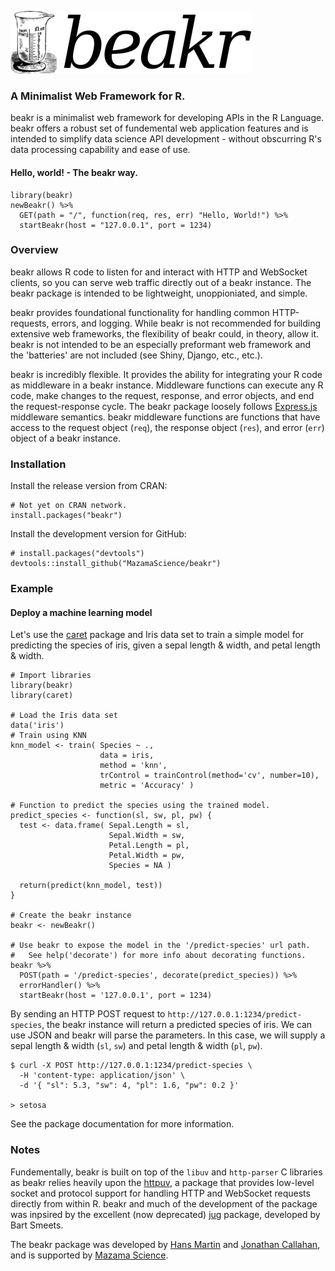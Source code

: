 ![beakr_logo](/docs/beakr_logo.png)
### A Minimalist Web Framework for R. 
beakr is a minimalist web framework for developing APIs in the R Language.
beakr offers a robust set of fundemental web application features and is 
intended to simplify data science API development - without obscurring 
R's data processing capability and ease of use. 

#### Hello, world! - The beakr way.
```
library(beakr)
newBeakr() %>% 
  GET(path = "/", function(req, res, err) "Hello, World!") %>% 
  startBeakr(host = "127.0.0.1", port = 1234) 
```

###  Overview
beakr allows R code to listen for and interact with HTTP and WebSocket clients, 
so you can serve web traffic directly out of a beakr instance. The beakr 
package is intended to be lightweight, unoppioniated, and simple.  

beakr provides foundational functionality for handling common HTTP-requests, 
errors, and logging. While beakr is not recommended for building extensive web 
frameworks, the flexibility of beakr could, in theory, allow it. beakr is not 
intended to be an especially preformant web framework and the 'batteries' are 
not included (see Shiny, Django, etc., etc.).

beakr is incredibly flexible. It provides the ability for integrating
your R code as middleware in a beakr instance. Middleware functions
can execute any R code, make changes to the request, response, and error objects, and 
end the request-response cycle. The beakr package loosely follows
[Express.js](http://expressjs.com/) middleware semantics. beakr middleware functions 
are functions that have access to the request object (`req`), the response 
object (`res`), and error (`err`) object of a beakr instance. 

### Installation
Install the release version from CRAN:
```
# Not yet on CRAN network. 
install.packages("beakr")
```
Install the development version for GitHub: 
```
# install.packages("devtools")
devtools::install_github("MazamaScience/beakr")
```

### Example

#### Deploy a machine learning model
Let's use the [caret](https://github.com/topepo/caret) package and Iris data set
to train a simple model for predicting the species of iris, given a sepal length
& width, and petal length & width. 
```
# Import libraries 
library(beakr)
library(caret)

# Load the Iris data set 
data('iris')
# Train using KNN
knn_model <- train( Species ~ ., 
                    data = iris, 
                    method = 'knn', 
                    trControl = trainControl(method='cv', number=10), 
                    metric = 'Accuracy' )

# Function to predict the species using the trained model. 
predict_species <- function(sl, sw, pl, pw) {
  test <- data.frame( Sepal.Length = sl, 
                      Sepal.Width = sw, 
                      Petal.Length = pl, 
                      Petal.Width = pw, 
                      Species = NA )
                      
  return(predict(knn_model, test))
}

# Create the beakr instance 
beakr <- newBeakr()

# Use beakr to expose the model in the '/predict-species' url path. 
#   See help('decorate') for more info about decorating functions. 
beakr %>%  
  POST(path = '/predict-species', decorate(predict_species)) %>% 
  errorHandler() %>% 
  startBeakr(host = '127.0.0.1', port = 1234)
```

By sending an HTTP POST request to `http://127.0.0.1:1234/predict-species`, the 
beakr instance will return a predicted species of iris. 
We can use JSON and beakr will parse the parameters. In this case, we will 
supply a sepal length & width (`sl`, `sw`) and petal length & width (`pl`, `pw`).
```
$ curl -X POST http://127.0.0.1:1234/predict-species \
  -H 'content-type: application/json' \
  -d '{ "sl": 5.3, "sw": 4, "pl": 1.6, "pw": 0.2 }'
  
> setosa
```
See the package documentation for more information.

### Notes
Fundementally, beakr is built on top of the `libuv` and `http-parser` C libraries 
as beakr relies heavily upon the [httpuv](https://github.com/rstudio/httpuv), 
a package that provides low-level socket and protocol support for handling HTTP 
and WebSocket requests directly from within R. beakr and much of the development
of the package was inpsired by the excellent (now deprecated) [jug](https://github.com/Bart6114/jug) 
package, developed by Bart Smeets. 

The beakr package was developed by [Hans Martin](https://github.com/hansmrtn) 
and [Jonathan Callahan](https://github.com/jonathancallahan), and is supported by 
[Mazama Science](http://mazamascience.com/).




